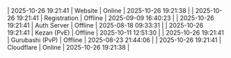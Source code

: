 | 2025-10-26 19:21:41 | Website | Online | 2025-10-26 19:21:38 |
| 2025-10-26 19:21:41 | Registration | Offline | 2025-09-09 16:40:23 |
| 2025-10-26 19:21:41 | Auth Server | Offline | 2025-08-18 09:33:31 |
| 2025-10-26 19:21:41 | Kezan (PvE) | Offline | 2025-10-11 12:51:30 |
| 2025-10-26 19:21:41 | Gurubashi (PvP) | Offline | 2025-08-23 21:44:06 |
| 2025-10-26 19:21:41 | Cloudflare | Online | 2025-10-26 19:21:38 |
